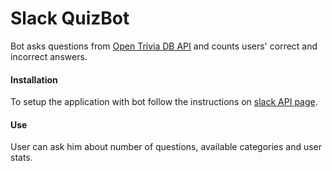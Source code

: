 # Slack QuizBot
Bot asks questions from [Open Trivia DB API](https://opentdb.com/api_config.php) and counts users' correct and incorrect answers.  
#### Installation
To setup the application with bot follow the instructions on [slack API page](https://api.slack.com/bot-users).  
#### Use
User can ask him about number of questions, available categories and user stats.  
